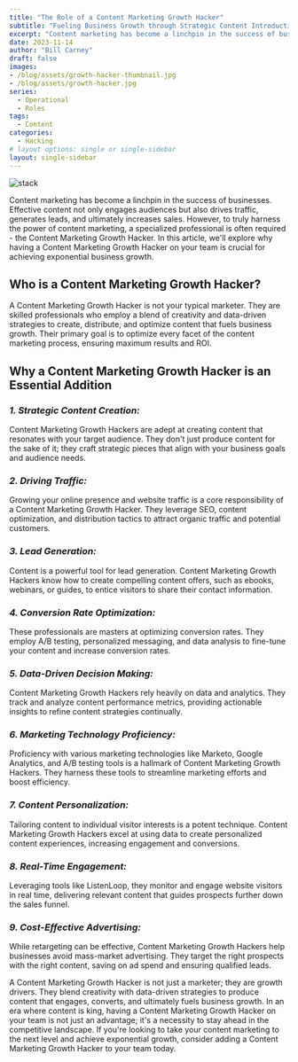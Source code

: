 ```yaml
---
title: "The Role of a Content Marketing Growth Hacker"
subtitle: "Fueling Business Growth through Strategic Content Introduction"
excerpt: "Content marketing has become a linchpin in the success of businesses. Effective content not only engages audiences but also drives traffic, generates leads, and ultimately increases sales. However, to truly harness the power of content marketing, a specialized professional is often required - the Content Marketing Growth Hacker. "
date: 2023-11-14
author: "Bill Carney"
draft: false
images:
- /blog/assets/growth-hacker-thumbnail.jpg
- /blog/assets/growth-hacker.jpg
series:
  - Operational
  - Roles
tags:
  - Content
categories:
  - Hacking
# layout options: single or single-sidebar
layout: single-sidebar
---
```


![stack](/blog/assets/growth-hacker.jpg)

Content marketing has become a linchpin in the success of businesses. Effective content not only engages audiences but also drives traffic, generates leads, and ultimately increases sales. However, to truly harness the power of content marketing, a specialized professional is often required - the Content Marketing Growth Hacker. In this article, we'll explore why having a Content Marketing Growth Hacker on your team is crucial for achieving exponential business growth.

## Who is a Content Marketing Growth Hacker?
A Content Marketing Growth Hacker is not your typical marketer. They are skilled professionals who employ a blend of creativity and data-driven strategies to create, distribute, and optimize content that fuels business growth. Their primary goal is to optimize every facet of the content marketing process, ensuring maximum results and ROI.

## Why a Content Marketing Growth Hacker is an Essential Addition

### *1. Strategic Content Creation:*
 Content Marketing Growth Hackers are adept at creating content that resonates with your target audience. They don't just produce content for the sake of it; they craft strategic pieces that align with your business goals and audience needs.

### *2. Driving Traffic:* 
Growing your online presence and website traffic is a core responsibility of a Content Marketing Growth Hacker. They leverage SEO, content optimization, and distribution tactics to attract organic traffic and potential customers.

### *3. Lead Generation:* 
Content is a powerful tool for lead generation. Content Marketing Growth Hackers know how to create compelling content offers, such as ebooks, webinars, or guides, to entice visitors to share their contact information.

### *4. Conversion Rate Optimization:* 
These professionals are masters at optimizing conversion rates. They employ A/B testing, personalized messaging, and data analysis to fine-tune your content and increase conversion rates.

### *5. Data-Driven Decision Making:* 
Content Marketing Growth Hackers rely heavily on data and analytics. They track and analyze content performance metrics, providing actionable insights to refine content strategies continually.

### *6. Marketing Technology Proficiency:* 
Proficiency with various marketing technologies like Marketo, Google Analytics, and A/B testing tools is a hallmark of Content Marketing Growth Hackers. They harness these tools to streamline marketing efforts and boost efficiency.

### *7. Content Personalization:* 
Tailoring content to individual visitor interests is a potent technique. Content Marketing Growth Hackers excel at using data to create personalized content experiences, increasing engagement and conversions.

### *8. Real-Time Engagement:* 
Leveraging tools like ListenLoop, they monitor and engage website visitors in real time, delivering relevant content that guides prospects further down the sales funnel.

### *9. Cost-Effective Advertising:* 
While retargeting can be effective, Content Marketing Growth Hackers help businesses avoid mass-market advertising. They target the right prospects with the right content, saving on ad spend and ensuring qualified leads.

A Content Marketing Growth Hacker is not just a marketer; they are growth drivers. They blend creativity with data-driven strategies to produce content that engages, converts, and ultimately fuels business growth. In an era where content is king, having a Content Marketing Growth Hacker on your team is not just an advantage; it's a necessity to stay ahead in the competitive landscape. If you're looking to take your content marketing to the next level and achieve exponential growth, consider adding a Content Marketing Growth Hacker to your team today.
